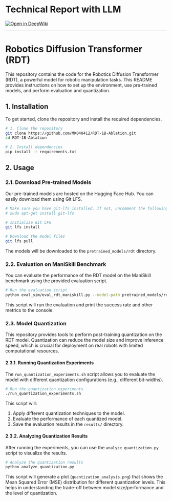 # Technical Report with LLM

[![Open in DeepWiki](https://img.shields.io/badge/Open%20in-DeepWiki-blue?logo=book&logoColor=white)](https://app.devin.ai/wiki/MK040412/RDT-1B-Ablation#1)

---

# Robotics Diffusion Transformer (RDT)

This repository contains the code for the Robotics Diffusion Transformer (RDT), a powerful model for robotic manipulation tasks. This README provides instructions on how to set up the environment, use pre-trained models, and perform evaluation and quantization.

## 1. Installation

To get started, clone the repository and install the required dependencies.

```bash
# 1. Clone the repository
git clone https://github.com/MK040412/RDT-1B-Ablation.git
cd RDT-1B-Ablation

# 2. Install dependencies
pip install -r requirements.txt
```

## 2. Usage

### 2.1. Download Pre-trained Models

Our pre-trained models are hosted on the Hugging Face Hub. You can easily download them using Git LFS.

```bash
# Make sure you have git-lfs installed. If not, uncomment the following line:
# sudo apt-get install git-lfs

# Initialize Git LFS
git lfs install

# Download the model files
git lfs pull
```
The models will be downloaded to the `pretrained_models/rdt` directory.

### 2.2. Evaluation on ManiSkill Benchmark

You can evaluate the performance of the RDT model on the ManiSkill benchmark using the provided evaluation script.

```bash
# Run the evaluation script
python eval_sim/eval_rdt_maniskill.py --model-path pretrained_models/rdt/ablate_w2_uniform_pc_sym.pt
```
This script will run the evaluation and print the success rate and other metrics to the console.

### 2.3. Model Quantization

This repository provides tools to perform post-training quantization on the RDT model. Quantization can reduce the model size and improve inference speed, which is crucial for deployment on real robots with limited computational resources.

#### 2.3.1. Running Quantization Experiments

The `run_quantization_experiments.sh` script allows you to evaluate the model with different quantization configurations (e.g., different bit-widths).

```bash
# Run the quantization experiments
./run_quantization_experiments.sh
```

This script will:
1.  Apply different quantization techniques to the model.
2.  Evaluate the performance of each quantized model.
3.  Save the evaluation results in the `results/` directory.

#### 2.3.2. Analyzing Quantization Results

After running the experiments, you can use the `analyze_quantization.py` script to visualize the results.

```bash
# Analyze the quantization results
python analyze_quantization.py
```

This script will generate a plot (`quantization_analysis.png`) that shows the Mean Squared Error (MSE) distribution for different quantization levels. This helps in understanding the trade-off between model size/performance and the level of quantization.

